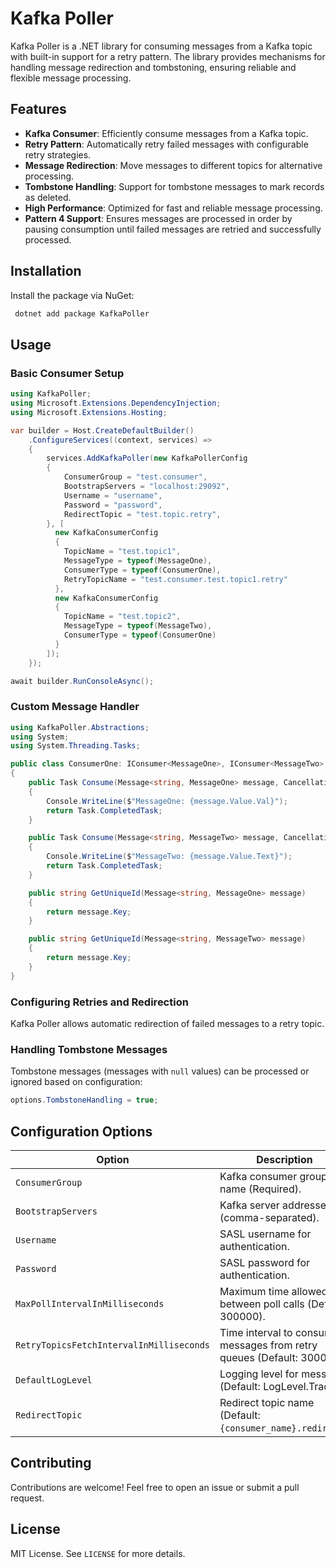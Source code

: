 # Kafka Poller

Kafka Poller is a .NET library for consuming messages from a Kafka topic with built-in support for a retry pattern. The library provides mechanisms for handling message redirection and tombstoning, ensuring reliable and flexible message processing.

## Features

- **Kafka Consumer**: Efficiently consume messages from a Kafka topic.
- **Retry Pattern**: Automatically retry failed messages with configurable retry strategies.
- **Message Redirection**: Move messages to different topics for alternative processing.
- **Tombstone Handling**: Support for tombstone messages to mark records as deleted.
- **High Performance**: Optimized for fast and reliable message processing.
- **Pattern 4 Support**: Ensures messages are processed in order by pausing consumption until failed messages are retried and successfully processed.

## Installation

Install the package via NuGet:

```sh
 dotnet add package KafkaPoller
```

## Usage

### Basic Consumer Setup

```csharp
using KafkaPoller;
using Microsoft.Extensions.DependencyInjection;
using Microsoft.Extensions.Hosting;

var builder = Host.CreateDefaultBuilder()
    .ConfigureServices((context, services) =>
    {
        services.AddKafkaPoller(new KafkaPollerConfig
        {
            ConsumerGroup = "test.consumer",
            BootstrapServers = "localhost:29092",
            Username = "username",
            Password = "password",
            RedirectTopic = "test.topic.retry",
        }, [
          new KafkaConsumerConfig
          {
            TopicName = "test.topic1",
            MessageType = typeof(MessageOne),
            ConsumerType = typeof(ConsumerOne),
            RetryTopicName = "test.consumer.test.topic1.retry"
          },
          new KafkaConsumerConfig
          {
            TopicName = "test.topic2",
            MessageType = typeof(MessageTwo),
            ConsumerType = typeof(ConsumerOne)
          }
        ]);
    });

await builder.RunConsoleAsync();
```

### Custom Message Handler

```csharp
using KafkaPoller.Abstractions;
using System;
using System.Threading.Tasks;

public class ConsumerOne: IConsumer<MessageOne>, IConsumer<MessageTwo>
{
    public Task Consume(Message<string, MessageOne> message, CancellationToken token)
    {
        Console.WriteLine($"MessageOne: {message.Value.Val}");
        return Task.CompletedTask;
    }

    public Task Consume(Message<string, MessageTwo> message, CancellationToken token)
    {
        Console.WriteLine($"MessageTwo: {message.Value.Text}");
        return Task.CompletedTask;
    }

    public string GetUniqueId(Message<string, MessageOne> message)
    {
        return message.Key;
    }

    public string GetUniqueId(Message<string, MessageTwo> message)
    {
        return message.Key;
    }
}
```

### Configuring Retries and Redirection

Kafka Poller allows automatic redirection of failed messages to a retry topic.

### Handling Tombstone Messages

Tombstone messages (messages with `null` values) can be processed or ignored based on configuration:

```csharp
options.TombstoneHandling = true;
```

## Configuration Options

| Option                                  | Description                                    |
|-----------------------------------------|--------------------------------|
| `ConsumerGroup`                         | Kafka consumer group name (Required). |
| `BootstrapServers`                      | Kafka server addresses (comma-separated). |
| `Username`                              | SASL username for authentication. |
| `Password`                              | SASL password for authentication. |
| `MaxPollIntervalInMilliseconds`         | Maximum time allowed between poll calls (Default: 300000). |
| `RetryTopicsFetchIntervalInMilliseconds`| Time interval to consume messages from retry queues (Default: 30000). |
| `DefaultLogLevel`                       | Logging level for messages (Default: LogLevel.Trace). |
| `RedirectTopic`                         | Redirect topic name (Default: `{consumer_name}.redirect`). |

## Contributing

Contributions are welcome! Feel free to open an issue or submit a pull request.

## License

MIT License. See `LICENSE` for more details.

